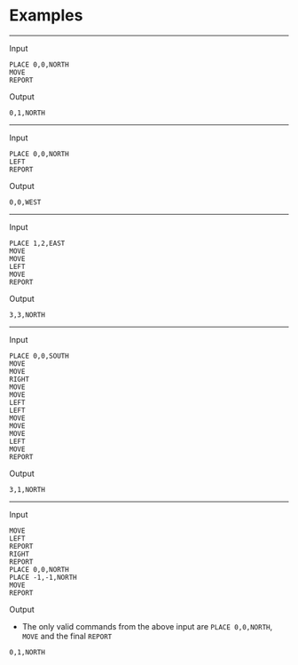 # Examples
---
Input
```
PLACE 0,0,NORTH
MOVE
REPORT
```

Output
```
0,1,NORTH
```

---
Input
```
PLACE 0,0,NORTH
LEFT
REPORT
```

Output
```
0,0,WEST
```

---
Input
```
PLACE 1,2,EAST
MOVE
MOVE
LEFT
MOVE
REPORT
```

Output
```
3,3,NORTH
```

---
Input
```
PLACE 0,0,SOUTH
MOVE
MOVE
RIGHT
MOVE
MOVE
LEFT
LEFT
MOVE
MOVE
MOVE
LEFT
MOVE
REPORT
```

Output
```
3,1,NORTH
```

---
Input
```
MOVE
LEFT
REPORT
RIGHT
REPORT
PLACE 0,0,NORTH
PLACE -1,-1,NORTH
MOVE
REPORT
```

Output
- The only valid commands from the above input are `PLACE 0,0,NORTH`, `MOVE` and the final `REPORT`
```
0,1,NORTH
```

